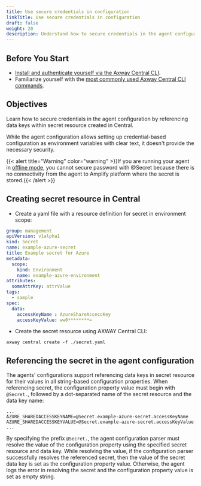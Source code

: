 ```yaml
---
title: Use secure credentials in configuration
linkTitle: Use secure credentials in configuration
draft: false
weight: 20
description: Understand how to secure credentials in the agent configuration by referencing data keys within the secret resource in Central. 
---
```

## Before You Start

* [Install and authenticate yourself via the Axway Central CLI](/docs/integrate_with_central/cli_central/cli_install/).
* Familiarize yourself with the [most commonly used Axway Central CLI commands](/docs/integrate_with_central/cli_central/cli_command_reference/).

## Objectives

Learn how to secure credentials in the agent configuration by referencing data keys within secret resource created in Central.

While the agent configuration allows setting up credential-based configuration as environment variables with clear text, it doesn't provide the necessary security.

{{< alert title="Warning" color="warning" >}}If you are running your agent in [offline mode](/docs/connect_manage_environ/connected_agent_common_reference/traceability_usage/), you cannot secure password with @Secret because there is no connectivity from the agent to Amplify platform where the secret is stored.{{< /alert >}}

## Creating secret resource in Central

* Create a yaml file with a resource definition for secret in environment scope:

```yaml
group: management
apiVersion: v1alpha1
kind: Secret
name: example-azure-secret
title: Example secret for Azure
metadata:
  scope:
    kind: Environment
    name: example-azure-environment
attributes:
  someAttrKey: attrValue
tags:
  - sample
spec:
  data: 
    accessKeyName : AzureShareAcceccKey
    accessKeyValue: ww0********=
```

* Create the secret resource using AXWAY Central CLI:

```shell
axway central create -f ./secret.yaml
```

## Referencing the secret in the agent configuration

The agents' configurations support referencing data keys in secret resource for their values in all string-based configuration properties. When referencing secret, the configuration property value must begin with `@Secret.`, followed by a dot-separated name of the secret resource and the data key name:

```shell
...
AZURE_SHAREDACCESSKEYNAME=@Secret.example-azure-secret.accessKeyName
AZURE_SHAREDACCESSKEYVALUE=@Secret.example-azure-secret.accessKeyValue
...
```

By specifying the prefix `@Secret.`, the agent configuration parser must resolve the value of the configuration property using the specified secret resource and data key. While resolving the value, if the configuration parser successfully resolves the referenced secret, then the value of the secret data key is set as the configuration property value. Otherwise, the agent logs the error in resolving the secret and the configuration property value is set as empty string.
